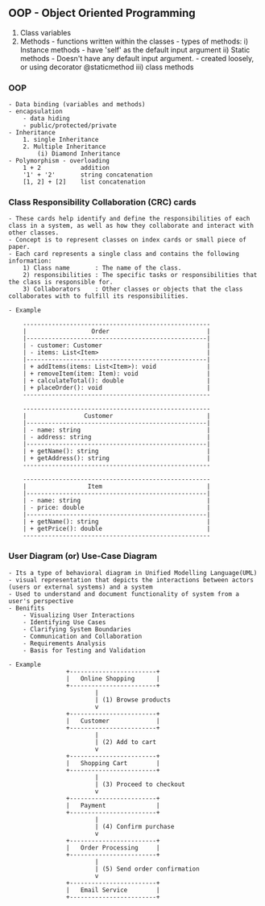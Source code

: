 ## OOP - Object Oriented Programming

1.  Class variables
2.  Methods - functions written within the classes - types of methods:
    i) Instance methods - have 'self' as the default input argument
    ii) Static methods - Doesn't have any default input argument. - created loosely, or using decorator @staticmethod
    iii) class methods

### OOP

    - Data binding (variables and methods)
    - encapsulation
        - data hiding
        - public/protected/private
    - Inheritance
        1. single Inheritance
        2. Multiple Inheritance
            (i) Diamond Inheritance
    - Polymorphism - overloading
        1 + 2           addition
        '1' + '2'       string concatenation
        [1, 2] + [2]    list concatenation

### Class Responsibility Collaboration (CRC) cards

    - These cards help identify and define the responsibilities of each class in a system, as well as how they collaborate and interact with other classes.
    - Concept is to represent classes on index cards or small piece of paper.
    - Each card represents a single class and contains the following information:
        1) Class name       : The name of the class.
        2) responsibilities : The specific tasks or responsibilities that the class is responsible for.
        3) Collaborators    : Other classes or objects that the class collaborates with to fulfill its responsibilities.

    - Example

        ----------------------------------------------------
        |                  Order                           |
        |--------------------------------------------------|
        | - customer: Customer                             |
        | - items: List<Item>                              |
        |--------------------------------------------------|
        | + addItems(items: List<Item>): void              |
        | + removeItem(item: Item): void                   |
        | + calculateTotal(): double                       |
        | + placeOrder(): void                             |
        ----------------------------------------------------

        ----------------------------------------------------
        |                Customer                          |
        |--------------------------------------------------|
        | - name: string                                   |
        | - address: string                                |
        |--------------------------------------------------|
        | + getName(): string                              |
        | + getAddress(): string                           |
        ----------------------------------------------------

        ----------------------------------------------------
        |                 Item                             |
        |--------------------------------------------------|
        | - name: string                                   |
        | - price: double                                  |
        |--------------------------------------------------|
        | + getName(): string                              |
        | + getPrice(): double                             |
        ----------------------------------------------------

### User Diagram (or) Use-Case Diagram

    - Its a type of behavioral diagram in Unified Modelling Language(UML)
    - visual representation that depicts the interactions between actors (users or external systems) and a system
    - Used to understand and document functionality of system from a user's perspective
    - Benifits
        - Visualizing User Interactions
        - Identifying Use Cases
        - Clarifying System Boundaries
        - Communication and Collaboration
        - Requirements Analysis
        - Basis for Testing and Validation

    - Example
                    +------------------------+
                    |   Online Shopping      |
                    +------------------------+
                            |
                            | (1) Browse products
                            v
                    +------------------------+
                    |   Customer             |
                    +------------------------+
                            |
                            | (2) Add to cart
                            v
                    +------------------------+
                    |   Shopping Cart        |
                    +------------------------+
                            |
                            | (3) Proceed to checkout
                            v
                    +------------------------+
                    |   Payment              |
                    +------------------------+
                            |
                            | (4) Confirm purchase
                            v
                    +------------------------+
                    |   Order Processing     |
                    +------------------------+
                            |
                            | (5) Send order confirmation
                            v
                    +------------------------+
                    |   Email Service        |
                    +------------------------+